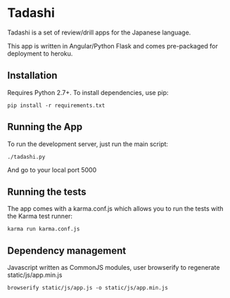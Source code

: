 # Tadashi

Tadashi is a set of review/drill apps for the Japanese language.

This app is written in Angular/Python Flask and comes pre-packaged for deployment to heroku.

## Installation

Requires Python 2.7+. To install dependencies, use pip:

    pip install -r requirements.txt

## Running the App

To run the development server, just run the main script:

    ./tadashi.py

And go to your local port 5000

## Running the tests

The app comes with a karma.conf.js which allows you to run the tests with the Karma test runner:

    karma run karma.conf.js

## Dependency management

Javascript written as CommonJS modules, user browserify to regenerate static/js/app.min.js

    browserify static/js/app.js -o static/js/app.min.js

